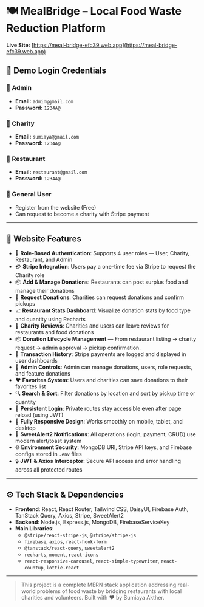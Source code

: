 # 🍽️ MealBridge – Local Food Waste Reduction Platform

**Live Site:** [https://meal-bridge-efc39.web.app](https://meal-bridge-efc39.web.app)

## 👤 Demo Login Credentials

### 🔑 Admin
- **Email:** `admin@gmail.com`
- **Password:** `1234A@`

### 🏥 Charity
- **Email:** `sumiaya@gmail.com`
- **Password:** `1234A@`

### 🍴 Restaurant
- **Email:** `restaurant@gmail.com`
- **Password:** `1234A@`

### 👥 General User
- Register from the website (Free)
- Can request to become a charity with Stripe payment

---

## 🌟 Website Features

- 🔐 **Role-Based Authentication**: Supports 4 user roles — User, Charity, Restaurant, and Admin
- 💳 **Stripe Integration**: Users pay a one-time fee via Stripe to request the Charity role
- 📦 **Add & Manage Donations**: Restaurants can post surplus food and manage their donations
- 🛒 **Request Donations**: Charities can request donations and confirm pickups
- 📈 **Restaurant Stats Dashboard**: Visualize donation stats by food type and quantity using Recharts
- 📝 **Charity Reviews**: Charities and users can leave reviews for restaurants and food donations
- 📦 **Donation Lifecycle Management** — From restaurant listing → charity request → admin approval → pickup confirmation.
- 🧾 **Transaction History**: Stripe payments are logged and displayed in user dashboards
- 📂 **Admin Controls**: Admin can manage donations, users, role requests, and feature donations
- ❤️ **Favorites System**: Users and charities can save donations to their favorites list
- 🔍 **Search & Sort**: Filter donations by location and sort by pickup time or quantity
- 🔁 **Persistent Login**: Private routes stay accessible even after page reload (using JWT)
- 📱 **Fully Responsive Design**: Works smoothly on mobile, tablet, and desktop
- 🔔 **SweetAlert2 Notifications**: All operations (login, payment, CRUD) use modern alert/toast system
- 🌐 **Environment Security**: MongoDB URI, Stripe API keys, and Firebase configs stored in `.env` files
- 🔒 **JWT & Axios Interceptor**: Secure API access and error handling across all protected routes

---

## ⚙️ Tech Stack & Dependencies

- **Frontend**: React, React Router, Tailwind CSS, DaisyUI, Firebase Auth, TanStack Query, Axios, Stripe, SweetAlert2
- **Backend**: Node.js, Express.js, MongoDB, FirebaseServiceKey
- **Main Libraries**:
  - `@stripe/react-stripe-js`, `@stripe/stripe-js`
  - `firebase`, `axios`, `react-hook-form`
  - `@tanstack/react-query`, `sweetalert2`
  - `recharts`, `moment`, `react-icons`
  - `react-responsive-carousel`, `react-simple-typewriter`, `react-countup`, `lottie-react`

---


> This project is a complete MERN stack application addressing real-world problems of food waste by bridging restaurants with local charities and volunteers. Built with ❤️ by Sumiaya Akther.

